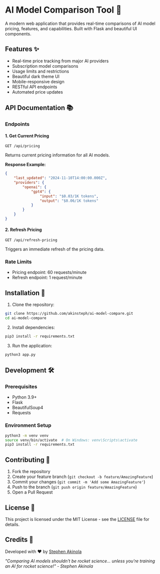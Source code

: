 # AI Model Comparison Tool 🤖

A modern web application that provides real-time comparisons of AI model pricing, features, and capabilities. Built with Flask and beautiful UI components.

## Features ✨

- Real-time price tracking from major AI providers
- Subscription model comparisons
- Usage limits and restrictions
- Beautiful dark theme UI
- Mobile-responsive design
- RESTful API endpoints
- Automated price updates

## API Documentation 📚

### Endpoints

#### 1. Get Current Pricing
```http
GET /api/pricing
```

Returns current pricing information for all AI models.

**Response Example:**
```json
{
    "last_updated": "2024-11-10T14:00:00.000Z",
    "providers": {
        "openai": {
            "gpt4": {
                "input": "$0.03/1K tokens",
                "output": "$0.06/1K tokens"
            }
        }
    }
}
```

#### 2. Refresh Pricing
```http
GET /api/refresh-pricing
```

Triggers an immediate refresh of the pricing data.

### Rate Limits
- Pricing endpoint: 60 requests/minute
- Refresh endpoint: 1 request/minute

## Installation 🚀

1. Clone the repository:
```bash
git clone https://github.com/akinsteph/ai-model-compare.git
cd ai-model-compare
```

2. Install dependencies:
```bash
pip3 install -r requirements.txt
```

3. Run the application:
```bash
python3 app.py
```

## Development 🛠

### Prerequisites
- Python 3.9+
- Flask
- BeautifulSoup4
- Requests

### Environment Setup
```bash
python3 -m venv venv
source venv/bin/activate  # On Windows: venv\Scripts\activate
pip3 install -r requirements.txt
```

## Contributing 🤝

1. Fork the repository
2. Create your feature branch (`git checkout -b feature/AmazingFeature`)
3. Commit your changes (`git commit -m 'Add some AmazingFeature'`)
4. Push to the branch (`git push origin feature/AmazingFeature`)
5. Open a Pull Request

## License 📄

This project is licensed under the MIT License - see the [LICENSE](LICENSE) file for details.

## Credits 🙏

Developed with ❤️ by [Stephen Akinola](https://github.com/akinsteph)

*"Comparing AI models shouldn't be rocket science... unless you're training an AI for rocket science!" - Stephen Akinola*
